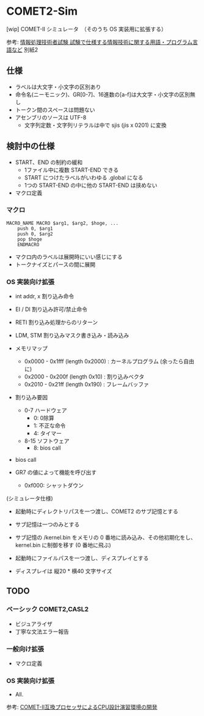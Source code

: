 # COMET2-Sim
[wip] COMET-Ⅱ シミュレータ　（そのうち OS 実装用に拡張する）

参考: [情報処理技術者試験 試験で仕様する情報技術に関する用語・プログラム言語など](https://www.jitec.ipa.go.jp/1_13download/shiken_yougo_ver4_3.pdf) 別紙2

## 仕様

- ラベルは大文字・小文字の区別あり
- 命令名(ニーモニック)、GR[0-7]、16進数の[a-f]は大文字・小文字の区別無し
- トークン間のスペースは問題ない
- アセンブリのソースは UTF-8
  - 文字列定数・文字列リテラルは中で sjis (jis x 0201) に変換

## 検討中の仕様

- START、END の制約の緩和
  - 1ファイル中に複数 START-END できる
  - START につけたラベルがいわゆる .global になる
  - 1つの START-END の中に他の START-END は挟めない
- マクロ定義

### マクロ

```
MACRO_NAME MACRO $arg1, $arg2, $hoge, ...
    push 0, $arg1
    push 0, $arg2
    pop $hoge
    ENDMACRO
```

- マクロ内のラベルは展開時にいい感じにする
- トークナイズとパースの間に展開

### OS 実装向け拡張

- int addr, x 割り込み命令
- EI / DI 割り込み許可/禁止命令
- RETI 割り込み処理からのリターン
- LDM, STM 割り込みマスク書き込み・読み込み

- メモリマップ
  - 0x0000 - 0x1fff (length 0x2000) : カーネルプログラム (余ったら自由に)
  - 0x2000 - 0x200f (length 0x10) : 割り込みベクタ
  - 0x2010 - 0x21ff (length 0x190) : フレームバッファ

- 割り込み要因
  - 0-7 ハードウェア
    - 0: 0除算
    - 1: 不正な命令
    - 4: タイマー
  - 8-15 ソフトウェア
    - 8: bios call

- bios call
- GR7 の値によって機能を呼び出す
  - 0xf000: シャットダウン

(シミュレータ仕様)

- 起動時にディレクトリパスを一つ渡し、COMET2 のサブ記憶とする
- サブ記憶は一つのみとする
- サブ記憶の /kernel.bin をメモリの 0 番地に読み込み、その他初期化をし、kernel.bin に制御を移す (0 番地に飛ぶ)

- 起動時にファイルパスを一つ渡し、ディスプレイとする
- ディスプレイは 縦20 * 横40 文字サイズ


## TODO

### ベーシック COMET2,CASL2

- ビジュアライザ
- 丁寧な文法エラー報告

### 一般向け拡張

-  マクロ定義

### OS 実装向け拡張

- All.

参考: [COMET-II互換プロセッサによるCPU設計演習環境の開発](https://www.ieice.org/publications/conference-FIT-DVDs/FIT2002/pdf/C/C_1.PDF)
